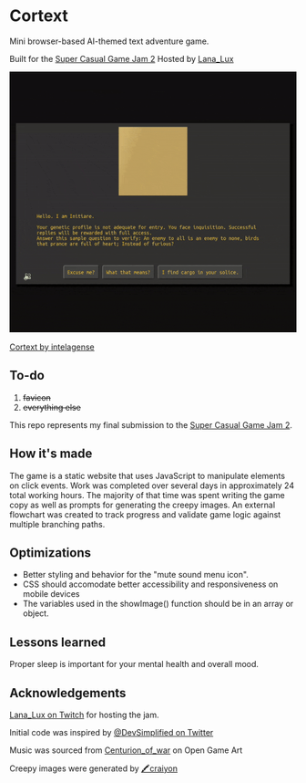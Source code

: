 # Cortext
Mini browser-based AI-themed text adventure game. 

Built for the <a href="https://itch.io/jam/super-casual-game-jam-2">Super Casual Game Jam 2</a> Hosted by <a href="https://lanalux.itch.io/">Lana_Lux</a>

<img src="https://github.com/intelagense/intelagense/blob/main/images/cortext.gif">

<a href="https://intelagense.itch.io/cortext">Cortext by intelagense</a>

## To-do
1. ~~favicon~~
1. ~~everything else~~

This repo represents my final submission to the <a href="https://itch.io/jam/super-casual-game-jam-2">Super Casual Game Jam 2</a>.

## How it's made
The game is a static website that uses JavaScript to manipulate elements on click events. Work was completed over several days in approximately 24 total working hours. The majority of that time was spent writing the game copy as well as prompts for generating the creepy images. An external flowchart was created to track progress and validate game logic against multiple branching paths.

## Optimizations
* Better styling and behavior for the "mute sound menu icon".
* CSS should accomodate better accessibility and responsiveness on mobile devices
* The variables used in the showImage() function should be in an array or object. 

## Lessons learned
Proper sleep is important for your mental health and overall mood. 

## Acknowledgements
<a href="https://twitch.tv/lanalux">Lana_Lux on Twitch</a> for hosting the jam.

Initial code was inspired by <a href="https://twitter.com/DevSimplified">@DevSimplified on Twitter</a>

Music was sourced from <a href="https://opengameart.org/users/centurionofwar">Centurion_of_war</a> on Open Game Art

Creepy images were generated by <a href="https://www.craiyon.com/">🖍️craiyon</a>
